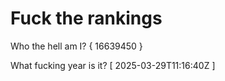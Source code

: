 # Fuck the rankings

Who the hell am I?
{ 16639450 }

What fucking year is it?
[ 2025-03-29T11:16:40Z ]
